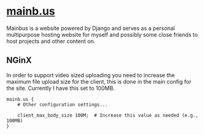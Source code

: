 # [mainb.us](http://mainb.us)
Mainbus is a website powered by Django and serves as a personal multipurpose hosting website for myself and possibly some close friends to host projects and other content on.


## NGinX
In order to support video sized uploading you need to increase the maximum file upload size for the client, this is done in the main config for the site.  Currently I have this set to 100MB.
```
mainb.us {
    # Other configuration settings...

    client_max_body_size 100M;  # Increase this value as needed (e.g., 100MB)
}
```